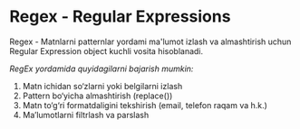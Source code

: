 # Regex - Regular Expressions
Regex - Matnlarni patternlar yordami ma'lumot izlash va almashtirish uchun Regular Expression object kuchli vosita hisoblanadi.

*RegEx yordamida quyidagilarni bajarish mumkin:*
1. Matn ichidan so‘zlarni yoki belgilarni izlash
2. Pattern bo‘yicha almashtirish (replace())
3. Matn to‘g‘ri formatdaligini tekshirish (email, telefon raqam va h.k.)
4. Ma’lumotlarni filtrlash va parslash
